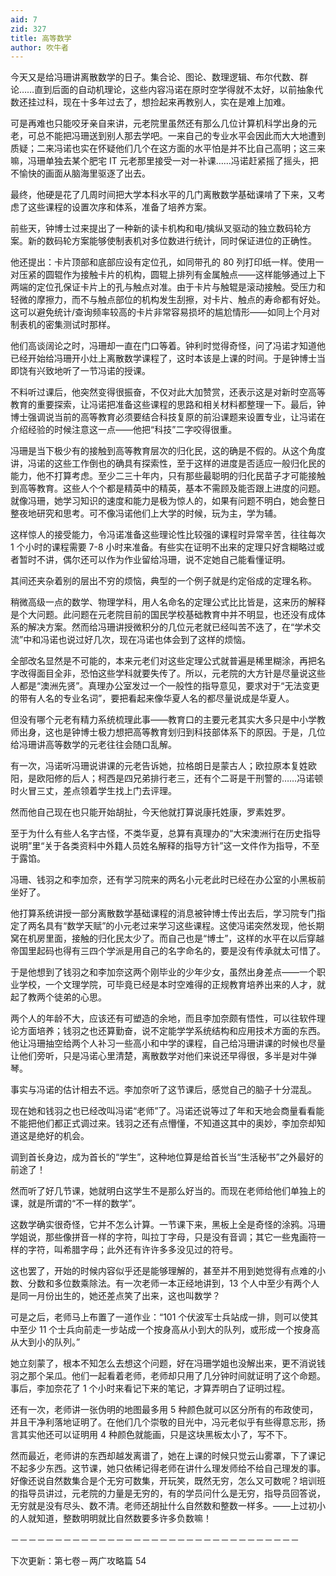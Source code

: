 ```yaml
---
aid: 7
zid: 327
title: 高等数学
author: 吹牛者
---
```


今天又是给冯珊讲离散数学的日子。集合论、图论、数理逻辑、布尔代数、群论……直到后面的自动机理论，这些内容冯诺在原时空学得就不太好，以前抽象代数还挂过科，现在十多年过去了，想捡起来再教别人，实在是难上加难。

可是再难也只能咬牙亲自来讲，元老院里虽然还有那么几位计算机科学出身的元老，可总不能把冯珊送到别人那去学吧。一来自己的专业水平会因此而大大地遭到质疑；二来冯诺也实在怀疑他们几个在这方面的水平怕是并不比自己高明；这三来嘛，冯珊单独去某个肥宅 IT 元老那里接受一对一补课……冯诺赶紧摇了摇头，把不愉快的画面从脑海里驱逐了出去。

最终，他硬是花了几周时间把大学本科水平的几门离散数学基础课啃了下来，又考虑了这些课程的设置次序和体系，准备了培养方案。

前些天，钟博士过来提出了一种新的读卡机构和电/擒纵叉驱动的独立数码轮方案。新的数码轮方案能够使制表机对多位数进行统计，同时保证进位的正确性。

他还提出：卡片顶部和底部应设有定位孔，如同带孔的 80 列打印纸一样。使用一对压紧的圆辊作为接触卡片的机构，圆辊上排列有金属触点――这样能够通过上下两端的定位孔保证卡片上的孔与触点对准。由于卡片与触辊是滚动接触。受压力和轻微的摩擦力，而不与触点部位的机构发生刮擦，对卡片、触点的寿命都有好处。这可以避免统计/查询频率较高的卡片非常容易损坏的尴尬情形——如同上个月对制表机的密集测试时那样。

他们高谈阔论之时，冯珊却一直在门口等着。钟利时觉得奇怪，问了冯诺才知道他已经开始给冯珊开小灶上离散数学课程了，这时本该是上课的时间。于是钟博士当即饶有兴致地听了一节冯诺的授课。

不料听过课后，他突然变得很振奋，不仅对此大加赞赏，还表示这是对新时空高等教育的重要探索，让冯诺把准备这些课程的思路和相关材料都整理一下。最后，钟博士强调说当前的高等教育必须要结合科技复原的前沿课题来设置专业，让冯诺在介绍经验的时候注意这一点――他把“科技”二字咬得很重。

冯珊是当下极少有的接触到高等教育层次的归化民，这的确是不假的。从这个角度讲，冯诺的这些工作倒也的确具有探索性，至于这样的进度是否适应一般归化民的能力，他不打算考虑。至少二三十年内，只有那些最聪明的归化民苗子才可能接触到高等教育。这些人个个都是精英中的精英，基本不需顾及能否跟上进度的问题。就像冯珊，她学习知识的速度和能力是极为惊人的，如果有问题不明白，她会整日整夜地研究和思考。可不像冯诺他们上大学的时候，玩为主，学为辅。

这样惊人的接受能力，令冯诺准备这些理论性比较强的课程时异常辛苦，往往每次 1 个小时的课程需要 7-8 小时来准备。有些实在证明不出来的定理只好含糊略过或者暂时不讲，偶尔还可以作为作业留给冯珊，说不定她自己能看懂证明。

其间还夹杂着别的层出不穷的烦恼，典型的一个例子就是约定俗成的定理名称。

稍微高级一点的数学、物理学科，用人名命名的定理公式比比皆是，这来历的解释是个大问题。此问题在元老院目前的国民学校基础教育中并不明显，也还没有成体系的解决方案。然而给冯珊讲授微积分的几位元老就已经叫苦不迭了，在“学术交流”中和冯诺也说过好几次，现在冯诺也体会到了这样的烦恼。

全部改名显然是不可能的，本来元老们对这些定理公式就普遍是稀里糊涂，再把名字改得面目全非，恐怕这些学科就要失传了。所以，元老院的大方针是尽量说这些人都是“澳洲先贤”。真理办公室发过一个一般性的指导意见，要求对于“无法变更的带有人名的专业名词”，要把看起来像华夏人名的都尽量说成是华夏人。

但没有哪个元老有精力系统梳理此事――教育口的主要元老其实大多只是中小学教师出身，这也是钟博士极力想把高等教育划归到科技部体系下的原因。于是，几位给冯珊讲高等数学的元老往往会随口乱解。

有一次，冯诺听冯珊说讲课的元老告诉她，拉格朗日是蒙古人；欧拉原本复姓欧阳，是欧阳修的后人；柯西是四兄弟排行老三，还有个二哥是干刑警的……冯诺顿时火冒三丈，差点领着学生找上门去评理。

然而他自己现在也只能开始胡扯，今天他就打算说康托姓康，罗素姓罗。

至于为什么有些人名字古怪，不类华夏，总算有真理办的“大宋澳洲行在历史指导说明”里“关于各类资料中外籍人员姓名解释的指导方针”这一文件作为指导，不至于露馅。

冯珊、钱羽之和李加奈，还有学习院来的两名小元老此时已经在办公室的小黑板前坐好了。

他打算系统讲授一部分离散数学基础课程的消息被钟博士传出去后，学习院专门指定了两名具有“数学天赋”的小元老过来学习这些课程。这使冯诺突然发现，他长期窝在机房里面，接触的归化民太少了。而自己也是“博士”，这样的水平在以后穿越帝国里起码也得有三四个学派是用自己的名字命名的，要是没有传承就太可惜了。

于是他想到了钱羽之和李加奈这两个刚毕业的少年少女，虽然出身差点――一个职业学校，一个文理学院，可毕竟已经是本时空难得的正规教育培养出来的人才，就起了教两个徒弟的心思。

两个人的年龄不大，应该还有可塑造的余地，而且李加奈颇有悟性，可以往软件理论方面培养；钱羽之也还算勤奋，说不定能学学系统结构和应用技术方面的东西。他让冯珊抽空给两个人补习一些高小和中学的课程，自己给冯珊讲课的时候也尽量让他们旁听，只是冯诺心里清楚，离散数学对他们来说还早得很，多半是对牛弹琴。

事实与冯诺的估计相去不远。李加奈听了这节课后，感觉自己的脑子十分混乱。

现在她和钱羽之也已经改叫冯诺“老师”了。冯诺还说等过了年和天地会商量看看能不能把他们都正式调过来。钱羽之还有点懵懂，不知道这其中的奥妙，李加奈却知道这是绝好的机会。

调到首长身边，成为首长的“学生”，这种地位算是给首长当“生活秘书”之外最好的前途了！

然而听了好几节课，她就明白这学生不是那么好当的。而现在老师给他们单独上的课，就是所谓的“不一样的数学”。

这数学确实很奇怪，它并不怎么计算。一节课下来，黑板上全是奇怪的涂鸦。冯珊学姐说，那些像拼音一样的字符，叫拉丁字母，只是没有音调；其它一些鬼画符一样的字符，叫希腊字母；此外还有许许多多没见过的符号。

这也罢了，开始的时候内容似乎还是能够理解的，甚至并不用到她觉得有点难的小数、分数和多位数乘除法。有一次老师一本正经地讲到，13 个人中至少有两个人是同一月份出生的，她还差点笑了出来，这也叫数学？

可是之后，老师马上布置了一道作业：“101 个伏波军士兵站成一排，则可以使其中至少 11 个士兵向前走一步站成一个按身高从小到大的队列，或形成一个按身高从大到小的队列。”

她立刻蒙了，根本不知怎么去想这个问题，好在冯珊学姐也没解出来，更不消说钱羽之那个呆瓜。他们一起看着老师，老师却只用了几分钟时间就证明了这个命题。事后，李加奈花了 1 个小时来看记下来的笔记，才算弄明白了证明过程。

还有一次，老师讲一张伪明的地图最多用 5 种颜色就可以区分所有的布政使司，并且干净利落地证明了。在他们几个崇敬的目光中，冯元老似乎有些得意忘形，扬言其实他还可以证明用 4 种颜色就能画，只是这块黑板太小了，写不下。

然而最近，老师讲的东西却越发离谱了，她在上课的时候只觉云山雾罩，下了课记不起多少东西。这节课，她只依稀记得老师在讲什么理发师给不给自己理发的事。好像还说自然数集合是个无穷可数集，开玩笑，既然无穷，怎么又可数呢？培训班的指导员讲过，元老院的力量是无穷的，有的学员问什么是无穷，指导员回答说，无穷就是没有尽头、数不清。老师还胡扯什么自然数和整数一样多。——上过初小的人就知道，整数明明就比自然数要多许多负数嘛！

－－－－－－－－－－－－－－－－－－－－－－－－－－－－－－－－－

下次更新：第七卷－两广攻略篇 54
